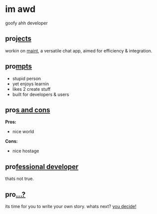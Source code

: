 # im awd
goofy ahh developer

## pro<ins>jects</ins>
workin on [maint](https://github.com/AWeirdScratcher/maint-sdk), a versatile chat app, aimed for efficiency & integration.

## pro<ins>mpts</ins>
- stupid person
- yet enjoys learnin
- likes 2 create stuff
- built for developers & users

## pro<ins>s and cons</ins>
**Pros:**
- nice world

**Cons:**
- nice hostage

## pro<ins>fessional developer</ins>
thats not true.

## pro<ins>...?</ins>
its time for you to write your own story. whats next? [you decide!](https://github.com/AWeirdScratcher/AWeirdScratcher/issues/new?title=i+wanna+see...)

